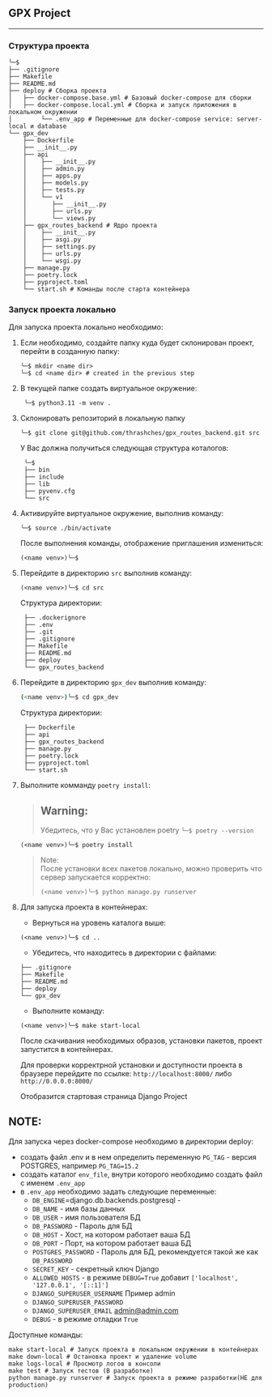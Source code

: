 
## GPX Project

---

### Структура проекта
```output
╰─$
├── .gitignore
├── Makefile
├── README.md
├── deploy # Сборка проекта
│   ├── docker-compose.base.yml # Базовый docker-compose для сборки
│   ├── docker-compose.local.yml # Сборка и запуск приложения в локальном окружении 
│        └── .env_app # Переменные для docker-compose service: server-local и database
└── gpx_dev
    ├── Dockerfile
    ├── __init__.py
    ├── api
    │    ├── __init__.py
    │    ├── admin.py
    │    ├── apps.py
    │    ├── models.py
    │    ├── tests.py
    │    └── v1
    │       ├── __init__.py
    │       ├── urls.py
    │       └── views.py
    ├── gpx_routes_backend # Ядро проекта
    │    ├── __init__.py
    │    ├── asgi.py
    │    ├── settings.py
    │    ├── urls.py
    │    └── wsgi.py
    ├── manage.py
    ├── poetry.lock
    ├── pyproject.toml
    └── start.sh # Команды после старта контейнера 
   ```

### Запуск проекта локально

Для запуска проекта локально необходимо:
1. Если необходимо, создайте папку куда будет склонирован проект, перейти в созданную папку:
   ```output
   ╰─$ mkdir <name dir>
   ╰─$ cd <name dir> # created in the previous step 
   ```
2. В текущей папке создать виртуальное окружение:
   ```output
    ╰─$ python3.11 -m venv .
   ```
3. Склонировать репозиторий в локальную папку
   ```output
   ╰─$ git clone git@github.com/thrashches/gpx_routes_backend.git src
   ```
   У Вас должна получиться следующая структура коталогов:
   ```output
    ╰─$
    ├── bin
    ├── include
    ├── lib
    ├── pyvenv.cfg
    └── src
   ```
4. Активируйте виртуальное окружение, выполнив команду:
   ```output
   ╰─$ source ./bin/activate
   ```
   После выполнения команды, отображение приглашения измениться:
   ```
   (<name venv>)╰─$
   ```
5. Перейдите в директорию `src` выполнив команду:
   ```output
   (<name venv>)╰─$ cd src
   ```
   Структура директории:
   ```output
    ├── .dockerignore
    ├── .env
    ├── .git
    ├── .gitignore
    ├── Makefile
    ├── README.md
    ├── deploy
    └── gpx_routes_backend
   ```
6. Перейдите в директорию `gpx_dev` выполнив команду:
    ```bash
   (<name venv>)╰─$ cd gpx_dev
   ```
    Структура директории:
   ```output
    ├── Dockerfile
    ├── api
    ├── gpx_routes_backend
    ├── manage.py
    ├── poetry.lock
    ├── pyproject.toml
    └── start.sh
   ```

7. Выполните комманду `poetry install`:
   >Warning:
   >---
   >Убедитесь, что у Вас установлен poetry `╰─$ poetry --version`

    ```output
   (<name venv>)╰─$ poetry install
   ```

   >Note:  
   >После установки всех пакетов локально, можно проверить что сервер запускается корректно:
   >```output
   >(<name venv>)╰─$ python manage.py runserver
   >```

8. Для запуска проекта в контейнерах:
   
   - Вернуться на уровень каталога выше:
    ```
    (<name venv>)╰─$ cd ..
    ```
    - Убедитесь, что находитесь в директории с файлами:
    ```Output
    ├── .gitignore
    ├── Makefile
    ├── README.md
    ├── deploy
    └── gpx_dev
   ```
   - Выполните команду:
    ```
    (<name venv>)╰─$ make start-local
    ```
    После скачивания необходимых образов, установки пакетов, проект запустится в контейнерах.

    Для проверки корректрной установки и доступности проекта в браузере перейдите по ссылке:
    `http://localhost:8000/` либо `http://0.0.0.0:8000/`

    Отобразится стартовая страница Django Project

NOTE:
---
Для запуска через docker-compose необходимо в директории deploy:
 - создать файл .env и в нем определить переменную `PG_TAG` - версия POSTGRES,
например `PG_TAG=15.2`
 - создать каталог `env_file`,  внутри которого необходимо создать файл с именем `.env_app`
 - в `.env_app` необходимо задать следующие переменные:
   - `DB_ENGINE`=django.db.backends.postgresql - 
   - `DB_NAME` - имя базы данных
   - `DB_USER` - имя пользователя БД
   - `DB_PASSWORD` - Пароль для БД
   - `DB_HOST` - Хост, на котором работает ваша БД
   - `DB_PORT` - Порт, на котором работает ваша БД
   - `POSTGRES_PASSWORD` - Пароль для БД, рекомендуется такой же как `DB_PASSWORD`
   - `SECRET_KEY` - секретный ключ Django
   - `ALLOWED_HOSTS` - в режиме `DEBUG=True` добавит `['localhost', '127.0.0.1', '[::1]']`
   - `DJANGO_SUPERUSER_USERNAME` Пример admin
   - `DJANGO_SUPERUSER_PASSWORD` 
   - `DJANGO_SUPERUSER_EMAIL` admin@admin.com
   - `DEBUG` - в режиме отладки `True`


Доступные команды:
```
make start-local # Запуск проекта в локальном окружении в контейнерах 
make down-local # Остановка проект и удаление volume
make logs-local # Просмотр логов в консоли
make test # Запуск тестов (В разработке)  
python manage.py runserver # Запуск проекта в режиме разработки(НЕ для production)
```
